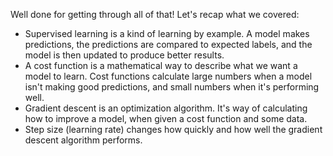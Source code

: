 Well done for getting through all of that! Let's recap what we covered:

- Supervised learning is a kind of learning by example. A model makes predictions, the predictions are compared to expected labels, and the model is then updated to produce better results.
- A cost function is a mathematical way to describe what we want a model to learn. Cost functions calculate large numbers when a model isn't making good predictions, and small numbers when it's performing well.
- Gradient descent is an optimization algorithm. It's way of calculating how to improve a model, when given a cost function and some data.
- Step size (learning rate) changes how quickly and how well the gradient descent algorithm performs.
